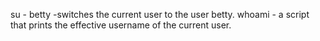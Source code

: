 su - betty -switches the current user to the user betty.
whoami - a script that prints the effective username of the current user.
